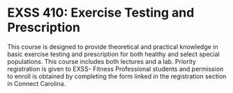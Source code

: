 # EXSS 410: Exercise Testing and Prescription

This course is designed to provide theoretical and practical knowledge in basic exercise testing and prescription for both healthy and select special populations. This course includes both lectures and a lab. Priority registration is given to EXSS- Fitness Professional students and permission to enroll is obtained by completing the form linked in the registration section in Connect Carolina.